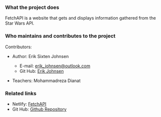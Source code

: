 
### What the project does  

FetchAPI is a website that gets and displays information gathered from the Star Wars API.

### Who maintains and contributes to the project  

Contributors:  
* Author: Erik Sixten Johnsen
	* E-mail: erik_johnsen@outlook.com
	* Git Hub: [Erik Johnsen](https://github.com/erik-johnsen)

* Teachers: Mohammadreza Dianat


### Related links

* Netlify: [FetchAPI](https://fetchstarwarsapi.netlify.app/)
* Git Hub: [Github Repository](https://github.com/erik-johnsen/FetchAPI)